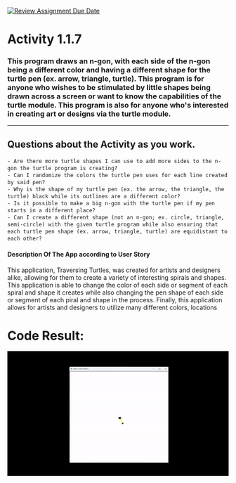 [![Review Assignment Due Date](https://classroom.github.com/assets/deadline-readme-button-22041afd0340ce965d47ae6ef1cefeee28c7c493a6346c4f15d667ab976d596c.svg)](https://classroom.github.com/a/K3waziIG)
# Activity 1.1.7

### This program draws an n-gon, with each side of the n-gon being a different color and having a different shape for the turtle pen (ex. arrow, triangle, turtle). This program is for anyone who wishes to be stimulated by little shapes being drawn across a screen or want to know the capabilities of the turtle module. This program is also for anyone who's interested in creating art or designs via the turtle module.
---

## Questions about the Activity as you work. 
```
- Are there more turtle shapes I can use to add more sides to the n-gon the turtle program is creating?
- Can I randomize the colors the turtle pen uses for each line created by said pen?
- Why is the shape of my turtle pen (ex. the arrow, the triangle, the turtle) black while its outlines are a different color?
- Is it possible to make a big n-gon with the turtle pen if my pen starts in a different place?
- Can I create a different shape (not an n-gon; ex. circle, triangle, semi-circle) with the given turtle program while also ensuring that each turtle pen shape (ex. arrow, triangle, turtle) are equidistant to each other?

```
#### Description Of The App according to User Story
This application, Traversing Turtles, was created for artists and designers alike, allowing for them to create a variety of interesting spirals and shapes. This application is able to change the color of each side or segment of each spiral and shape it creates while also changing the pen shape of each side or segment of each piral and shape in the process. Finally, this application allows for artists and designers to utilize many different colors, locations

# Code Result:

![Video of Code Result](https://github.com/Aero-ComSci/117-traversing-turtles-LemonSCoder/blob/main/images/TraversingTurtlesVid.gif)
